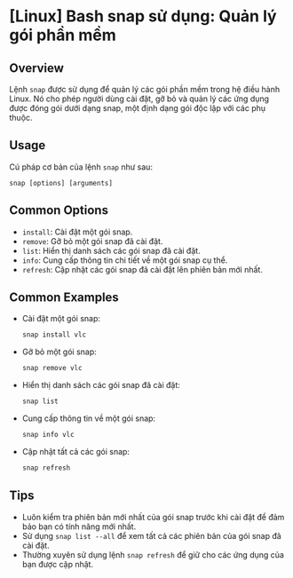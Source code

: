 # [Linux] Bash snap sử dụng: Quản lý gói phần mềm

## Overview
Lệnh `snap` được sử dụng để quản lý các gói phần mềm trong hệ điều hành Linux. Nó cho phép người dùng cài đặt, gỡ bỏ và quản lý các ứng dụng được đóng gói dưới dạng snap, một định dạng gói độc lập với các phụ thuộc.

## Usage
Cú pháp cơ bản của lệnh `snap` như sau:
```
snap [options] [arguments]
```

## Common Options
- `install`: Cài đặt một gói snap.
- `remove`: Gỡ bỏ một gói snap đã cài đặt.
- `list`: Hiển thị danh sách các gói snap đã cài đặt.
- `info`: Cung cấp thông tin chi tiết về một gói snap cụ thể.
- `refresh`: Cập nhật các gói snap đã cài đặt lên phiên bản mới nhất.

## Common Examples
- Cài đặt một gói snap:
  ```bash
  snap install vlc
  ```
- Gỡ bỏ một gói snap:
  ```bash
  snap remove vlc
  ```
- Hiển thị danh sách các gói snap đã cài đặt:
  ```bash
  snap list
  ```
- Cung cấp thông tin về một gói snap:
  ```bash
  snap info vlc
  ```
- Cập nhật tất cả các gói snap:
  ```bash
  snap refresh
  ```

## Tips
- Luôn kiểm tra phiên bản mới nhất của gói snap trước khi cài đặt để đảm bảo bạn có tính năng mới nhất.
- Sử dụng `snap list --all` để xem tất cả các phiên bản của gói snap đã cài đặt.
- Thường xuyên sử dụng lệnh `snap refresh` để giữ cho các ứng dụng của bạn được cập nhật.